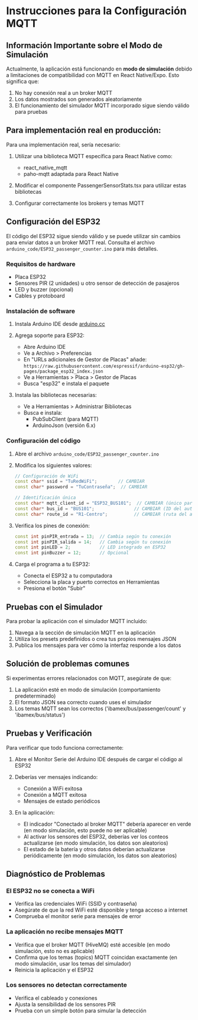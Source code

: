 # Instrucciones para la Configuración MQTT

## Información Importante sobre el Modo de Simulación

Actualmente, la aplicación está funcionando en **modo de simulación** debido a limitaciones de compatibilidad con MQTT en React Native/Expo. Esto significa que:

1. No hay conexión real a un broker MQTT
2. Los datos mostrados son generados aleatoriamente
3. El funcionamiento del simulador MQTT incorporado sigue siendo válido para pruebas

## Para implementación real en producción:

Para una implementación real, sería necesario:

1. Utilizar una biblioteca MQTT específica para React Native como:
   - react_native_mqtt
   - paho-mqtt adaptada para React Native

2. Modificar el componente PassengerSensorStats.tsx para utilizar estas bibliotecas

3. Configurar correctamente los brokers y temas MQTT

## Configuración del ESP32

El código del ESP32 sigue siendo válido y se puede utilizar sin cambios para enviar datos a un broker MQTT real. Consulta el archivo `arduino_code/ESP32_passenger_counter.ino` para más detalles.


### Requisitos de hardware
- Placa ESP32
- Sensores PIR (2 unidades) u otro sensor de detección de pasajeros
- LED y buzzer (opcional)
- Cables y protoboard

### Instalación de software
1. Instala Arduino IDE desde [arduino.cc](https://www.arduino.cc/en/software)
2. Agrega soporte para ESP32:
   - Abre Arduino IDE
   - Ve a Archivo > Preferencias
   - En "URLs adicionales de Gestor de Placas" añade:
     `https://raw.githubusercontent.com/espressif/arduino-esp32/gh-pages/package_esp32_index.json`
   - Ve a Herramientas > Placa > Gestor de Placas
   - Busca "esp32" e instala el paquete

3. Instala las bibliotecas necesarias:
   - Ve a Herramientas > Administrar Bibliotecas
   - Busca e instala:
     - PubSubClient (para MQTT)
     - ArduinoJson (versión 6.x)

### Configuración del código
1. Abre el archivo `arduino_code/ESP32_passenger_counter.ino`
2. Modifica los siguientes valores:
   ```cpp
   // Configuración de WiFi
   const char* ssid = "TuRedWiFi";        // CAMBIAR
   const char* password = "TuContraseña";  // CAMBIAR
   
   // Identificación única
   const char* mqtt_client_id = "ESP32_BUS101";  // CAMBIAR (único para cada ESP32)
   const char* bus_id = "BUS101";               // CAMBIAR (ID del autobús)
   const char* route_id = "R1-Centro";          // CAMBIAR (ruta del autobús)
   ```

3. Verifica los pines de conexión:
   ```cpp
   const int pinPIR_entrada = 13;  // Cambia según tu conexión
   const int pinPIR_salida = 14;   // Cambia según tu conexión
   const int pinLED = 2;           // LED integrado en ESP32
   const int pinBuzzer = 12;       // Opcional
   ```

4. Carga el programa a tu ESP32:
   - Conecta el ESP32 a tu computadora
   - Selecciona la placa y puerto correctos en Herramientas
   - Presiona el botón "Subir"

## Pruebas con el Simulador

Para probar la aplicación con el simulador MQTT incluido:

1. Navega a la sección de simulación MQTT en la aplicación
2. Utiliza los presets predefinidos o crea tus propios mensajes JSON
3. Publica los mensajes para ver cómo la interfaz responde a los datos

## Solución de problemas comunes

Si experimentas errores relacionados con MQTT, asegúrate de que:

1. La aplicación esté en modo de simulación (comportamiento predeterminado)
2. El formato JSON sea correcto cuando uses el simulador
3. Los temas MQTT sean los correctos ('ibamex/bus/passenger/count' y 'ibamex/bus/status')

## Pruebas y Verificación

Para verificar que todo funciona correctamente:

1. Abre el Monitor Serie del Arduino IDE después de cargar el código al ESP32
2. Deberías ver mensajes indicando:
   - Conexión a WiFi exitosa
   - Conexión a MQTT exitosa
   - Mensajes de estado periódicos

3. En la aplicación:
   - El indicador "Conectado al broker MQTT" debería aparecer en verde (en modo simulación, esto puede no ser aplicable)
   - Al activar los sensores del ESP32, deberías ver los conteos actualizarse (en modo simulación, los datos son aleatorios)
   - El estado de la batería y otros datos deberían actualizarse periódicamente (en modo simulación, los datos son aleatorios)

## Diagnóstico de Problemas

### El ESP32 no se conecta a WiFi
- Verifica las credenciales WiFi (SSID y contraseña)
- Asegúrate de que la red WiFi esté disponible y tenga acceso a internet
- Comprueba el monitor serie para mensajes de error

### La aplicación no recibe mensajes MQTT
- Verifica que el broker MQTT (HiveMQ) esté accesible (en modo simulación, esto no es aplicable)
- Confirma que los temas (topics) MQTT coincidan exactamente (en modo simulación, usar los temas del simulador)
- Reinicia la aplicación y el ESP32

### Los sensores no detectan correctamente
- Verifica el cableado y conexiones
- Ajusta la sensibilidad de los sensores PIR
- Prueba con un simple botón para simular la detección